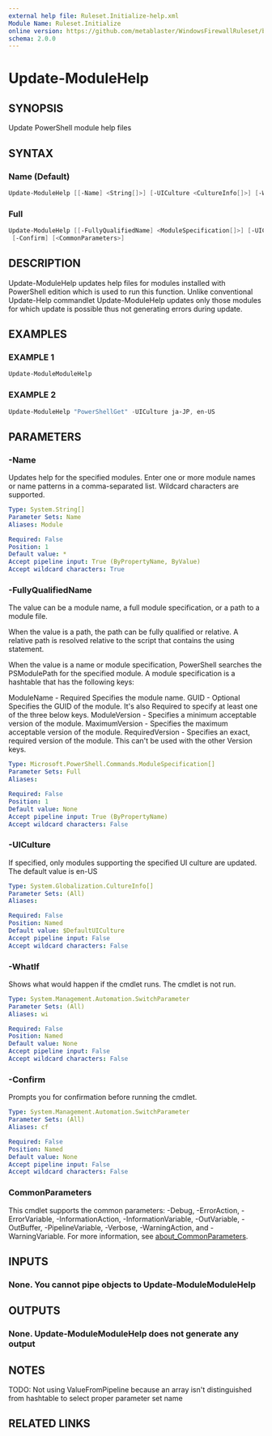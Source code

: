 ```yaml
---
external help file: Ruleset.Initialize-help.xml
Module Name: Ruleset.Initialize
online version: https://github.com/metablaster/WindowsFirewallRuleset/blob/master/Modules/Ruleset.Initialize/Help/en-US/Update-ModuleHelp.md
schema: 2.0.0
---
```


# Update-ModuleHelp

## SYNOPSIS

Update PowerShell module help files

## SYNTAX

### Name (Default)

```powershell
Update-ModuleHelp [[-Name] <String[]>] [-UICulture <CultureInfo[]>] [-WhatIf] [-Confirm] [<CommonParameters>]
```

### Full

```powershell
Update-ModuleHelp [[-FullyQualifiedName] <ModuleSpecification[]>] [-UICulture <CultureInfo[]>] [-WhatIf]
 [-Confirm] [<CommonParameters>]
```

## DESCRIPTION

Update-ModuleHelp updates help files for modules installed with PowerShell edition
which is used to run this function.
Unlike conventional Update-Help commandlet Update-ModuleHelp updates only those modules
for which update is possible thus not generating errors during update.

## EXAMPLES

### EXAMPLE 1

```powershell
Update-ModuleModuleHelp
```

### EXAMPLE 2

```powershell
Update-ModuleHelp "PowerShellGet" -UICulture ja-JP, en-US
```

## PARAMETERS

### -Name

Updates help for the specified modules.
Enter one or more module names or name patterns in a comma-separated list.
Wildcard characters are supported.

```yaml
Type: System.String[]
Parameter Sets: Name
Aliases: Module

Required: False
Position: 1
Default value: *
Accept pipeline input: True (ByPropertyName, ByValue)
Accept wildcard characters: True
```

### -FullyQualifiedName

The value can be a module name, a full module specification, or a path to a module file.

When the value is a path, the path can be fully qualified or relative.
A relative path is resolved relative to the script that contains the using statement.

When the value is a name or module specification, PowerShell searches the PSModulePath for the specified module.
A module specification is a hashtable that has the following keys:

ModuleName - Required Specifies the module name.
GUID - Optional Specifies the GUID of the module.
It's also Required to specify at least one of the three below keys.
ModuleVersion - Specifies a minimum acceptable version of the module.
MaximumVersion - Specifies the maximum acceptable version of the module.
RequiredVersion - Specifies an exact, required version of the module.
This can't be used with the other Version keys.

```yaml
Type: Microsoft.PowerShell.Commands.ModuleSpecification[]
Parameter Sets: Full
Aliases:

Required: False
Position: 1
Default value: None
Accept pipeline input: True (ByPropertyName)
Accept wildcard characters: False
```

### -UICulture

If specified, only modules supporting the specified UI culture are updated.
The default value is en-US

```yaml
Type: System.Globalization.CultureInfo[]
Parameter Sets: (All)
Aliases:

Required: False
Position: Named
Default value: $DefaultUICulture
Accept pipeline input: False
Accept wildcard characters: False
```

### -WhatIf

Shows what would happen if the cmdlet runs.
The cmdlet is not run.

```yaml
Type: System.Management.Automation.SwitchParameter
Parameter Sets: (All)
Aliases: wi

Required: False
Position: Named
Default value: None
Accept pipeline input: False
Accept wildcard characters: False
```

### -Confirm

Prompts you for confirmation before running the cmdlet.

```yaml
Type: System.Management.Automation.SwitchParameter
Parameter Sets: (All)
Aliases: cf

Required: False
Position: Named
Default value: None
Accept pipeline input: False
Accept wildcard characters: False
```

### CommonParameters

This cmdlet supports the common parameters: -Debug, -ErrorAction, -ErrorVariable, -InformationAction, -InformationVariable, -OutVariable, -OutBuffer, -PipelineVariable, -Verbose, -WarningAction, and -WarningVariable. For more information, see [about_CommonParameters](http://go.microsoft.com/fwlink/?LinkID=113216).

## INPUTS

### None. You cannot pipe objects to Update-ModuleModuleHelp

## OUTPUTS

### None. Update-ModuleModuleHelp does not generate any output

## NOTES

TODO: Not using ValueFromPipeline because an array isn't distinguished from hashtable to select
proper parameter set name

## RELATED LINKS
